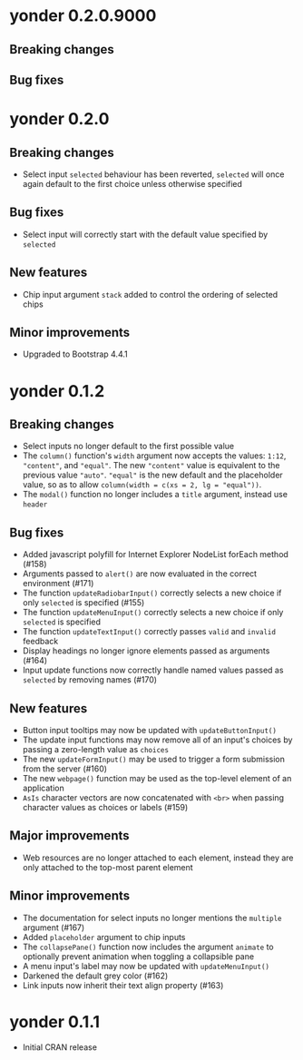# yonder 0.2.0.9000

## Breaking changes

## Bug fixes

# yonder 0.2.0

## Breaking changes

* Select input `selected` behaviour has been reverted, `selected` will once
  again default to the first choice unless otherwise specified

## Bug fixes

* Select input will correctly start with the default value specified by
  `selected`

## New features

* Chip input argument `stack` added to control the ordering of selected chips

## Minor improvements

* Upgraded to Bootstrap 4.4.1

# yonder 0.1.2

## Breaking changes

* Select inputs no longer default to the first possible value
* The `column()` function's `width` argument now accepts the values: `1:12`,
  `"content"`, and `"equal"`. The new `"content"` value is equivalent to the
  previous value `"auto"`. `"equal"` is the new default and the placeholder
  value, so as to allow `column(width = c(xs = 2, lg = "equal"))`.
* The `modal()` function no longer includes a `title` argument, instead use
  `header`

## Bug fixes

* Added javascript polyfill for Internet Explorer NodeList forEach method (#158)
* Arguments passed to `alert()` are now evaluated in the correct environment
  (#171)
* The function `updateRadiobarInput()` correctly selects a new choice if only
  `selected` is specified (#155)
* The function `updateMenuInput()` correctly selects a new choice if only
  `selected` is specified
* The function `updateTextInput()` correctly passes `valid` and `invalid`
  feedback
* Display headings no longer ignore elements passed as arguments (#164)
* Input update functions now correctly handle named values passed as `selected`
  by removing names (#170)

## New features

* Button input tooltips may now be updated with `updateButtonInput()`
* The update input functions may now remove all of an input's choices by passing
  a zero-length value as `choices`
* The new `updateFormInput()` may be used to trigger a form submission from
  the server (#160)
* The new `webpage()` function may be used as the top-level element of an
  application
* `AsIs` character vectors are now concatenated with `<br>` when passing
  character values as choices or labels (#159)

## Major improvements

* Web resources are no longer attached to each element, instead they are
  only attached to the top-most parent element

## Minor improvements

* The documentation for select inputs no longer mentions the `multiple` argument
  (#167)
* Added `placeholder` argument to chip inputs
* The `collapsePane()` function now includes the argument `animate` to
  optionally prevent animation when toggling a collapsible pane
* A menu input's label may now be updated with `updateMenuInput()`
* Darkened the default grey color (#162)
* Link inputs now inherit their text align property (#163)


# yonder 0.1.1

* Initial CRAN release
